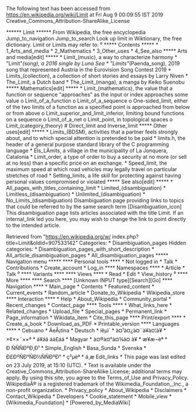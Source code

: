 The following text has been accessed from https://en.wikipedia.org/wiki/Limit at Fri Aug 9 00:09:55 IST 2019
Creative_Commons_Attribution-ShareAlike_License




















****** Limit ******
From Wikipedia, the free encyclopedia
Jump_to_navigation Jump_to_search
 Look up limit in Wiktionary, the free dictionary.
Limit or Limits may refer to:
⁰
***** Contents *****
    * 1_Arts_and_media
    * 2_Mathematics
    * 3_Other_uses
    * 4_See_also
***** Arts and media[edit] *****
    * Limit_(music), a way to characterize harmony
    * "Limit"_(song), a 2016 single by Luna Sea
    * "Limits"_(Paenda_song), 2019 song that represented Austria in the
      Eurovision Song Contest 2019
    * Limits_(collection), a collection of short stories and essays by Larry
      Niven
    * The_Limit, a Dutch band
    * The_Limit_(manga), a manga by Keiko Suenobu
***** Mathematics[edit] *****
    * Limit_(mathematics), the value that a function or sequence "approaches"
      as the input or index approaches some value
          o Limit_of_a_function
          o Limit_of_a_sequence
          o One-sided_limit, either of the two limits of a function as a
            specified point is approached from below or from above
          o Limit_superior_and_limit_inferior, limiting bound functions on a
            sequence
          o Limit_of_a_net
          o Limit_point, in topological spaces
          o Limit_(category_theory)
                # Direct_limit and Inverse_limit
***** Other uses[edit] *****
    * Limits_(BDSM), activities that a partner feels strongly about, and to
      which special attention is pretended to be paid
    * limits.h, the header of a general purpose standard library of the C
      programming language
    * Els_LÃ­mits, a village in the municipality of La Jonquera, Catalonia
    * Limit_order, a type of order to buy a security at no more (or sell at no
      less) than a specific price on an exchange.
    * Speed_limit, the maximum speed at which road vehicles may legally travel
      on particular stretches of road
    * Setting_limits, a life skill for protecting against having personal
      values compromised or violated
***** See also[edit] *****
    * All_pages_with_titles_containing_limit
    * Limited_(disambiguation)
    * Limitless_(disambiguation)
    * Unlimited_(disambiguation)
    * No_Limits_(disambiguation)
                      Disambiguation page providing links to topics that could
                      be referred to by the same search term
[Disambiguation_icon] This disambiguation page lists articles associated with
                      the title Limit.
                      If an internal_link led you here, you may wish to change
                      the link to point directly to the intended article.

Retrieved from "https://en.wikipedia.org/w/
index.php?title=Limit&oldid=907533142"
Categories:
    * Disambiguation_pages
Hidden categories:
    * Disambiguation_pages_with_short_description
    * All_article_disambiguation_pages
    * All_disambiguation_pages
***** Navigation menu *****
**** Personal tools ****
    * Not logged in
    * Talk
    * Contributions
    * Create_account
    * Log_in
**** Namespaces ****
    * Article
    * Talk
⁰
**** Variants ****
**** Views ****
    * Read
    * Edit
    * View_history
⁰
**** More ****
**** Search ****
[Unknown INPUT type][Search][Go]
**** Navigation ****
    * Main_page
    * Contents
    * Featured_content
    * Current_events
    * Random_article
    * Donate_to_Wikipedia
    * Wikipedia_store
**** Interaction ****
    * Help
    * About_Wikipedia
    * Community_portal
    * Recent_changes
    * Contact_page
**** Tools ****
    * What_links_here
    * Related_changes
    * Upload_file
    * Special_pages
    * Permanent_link
    * Page_information
    * Wikidata_item
    * Cite_this_page
**** Print/export ****
    * Create_a_book
    * Download_as_PDF
    * Printable_version
**** Languages ****
    * Cebuano
    * ÄeÅ¡tina
    * Deutsch
    * íêµ­ì´
    * à¤¹à¤¿à¤¨à¥à¤¦à¥
    * ×¢××¨××ª
    * á¥áá áá£áá
    * Magyar
    * à¤®à¤°à¤¾à¤ à¥
    * æ¥æ¬èª
    * Ð ÑÑÑÐºÐ¸Ð¹
    * Simple_English
    * Basa_Sunda
    * Svenska
    * Ð£ÐºÑÐ°ÑÐ½ÑÑÐºÐ°
    * ç²µèª
    * ä¸­æ
Edit_links
    * This page was last edited on 23 July 2019, at 15:10 (UTC).
    * Text is available under the Creative_Commons_Attribution-ShareAlike
      License; additional terms may apply. By using this site, you agree to the
      Terms_of_Use and Privacy_Policy. WikipediaÂ® is a registered trademark of
      the Wikimedia_Foundation,_Inc., a non-profit organization.
    * Privacy_policy
    * About_Wikipedia
    * Disclaimers
    * Contact_Wikipedia
    * Developers
    * Cookie_statement
    * Mobile_view
    * [Wikimedia_Foundation]
    * [Powered_by_MediaWiki]
